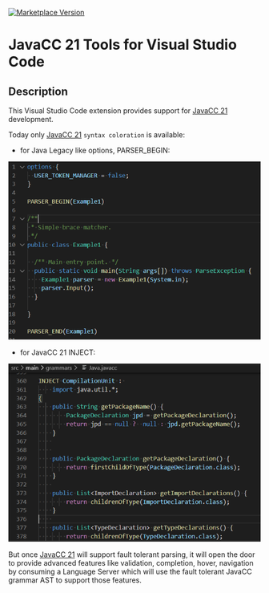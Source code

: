 [![Marketplace Version](https://vsmarketplacebadge.apphb.com/version/vscode-javacc21.svg "Current Release")](https://marketplace.visualstudio.com/items?itemName=redhat.vscode-javacc21)

# JavaCC 21 Tools for Visual Studio Code

## Description

This Visual Studio Code extension provides support for [JavaCC 21](https://github.com/javacc21/javacc21) development.

Today only [JavaCC 21](https://github.com/javacc21/javacc21) `syntax coloration` is available:

 * for Java Legacy like options, PARSER_BEGIN:

![PARSER_BEGIN syntax coloration](doc/images/parser-begin-syntax-coloration.png)


 * for JavaCC 21 INJECT:

![INJECT syntax coloration](doc/images/inject-syntax-coloration.png)

But once [JavaCC 21](https://github.com/javacc21/javacc21) will support fault tolerant parsing, it will open the door to provide advanced features like validation, completion, hover, navigation by consuming a Language Server which will use the fault tolerant JavaCC grammar AST to support those features.